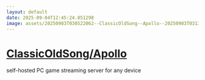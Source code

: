 ```yaml
---
layout: default
date: 2025-09-04T12:45:24.851298
image: assets/20250903T030522062--ClassicOldSong--Apollo--20250903T031312653--cropped.png
---
```


# [ClassicOldSong/Apollo](https://github.com/ClassicOldSong/Apollo)

self-hosted PC game streaming server for any device
